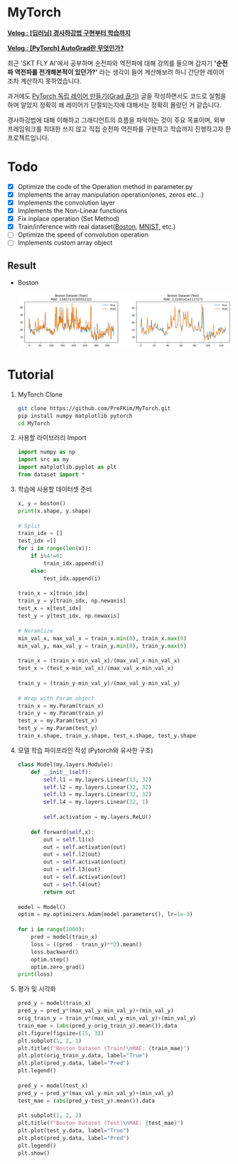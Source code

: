 # MyTorch

**[Velog : [딥러닝] 경사하강법 구현부터 학습까지](https://velog.io/@pre_f_86/series/%EB%94%A5%EB%9F%AC%EB%8B%9D-%EA%B2%BD%EC%82%AC%ED%95%98%EA%B0%95%EB%B2%95-%EA%B5%AC%ED%98%84%EB%B6%80%ED%84%B0-%ED%95%99%EC%8A%B5%EA%B9%8C%EC%A7%80)**

**[Velog : [PyTorch] AutoGrad란 무엇인가?](https://velog.io/@pre_f_86/series/PyTorch-AutoGrad%EB%9E%80-%EB%AC%B4%EC%97%87%EC%9D%B8%EA%B0%80)**

최근 'SKT FLY AI'에서 공부하며 순전파와 역전파에 대해 강의를 들으며 갑자기 **'순전파 역전파를 전개해본적이 있던가?'** 라는 생각이 들어 계산해보려 하니 간단한 레이어 조차 계산하지 못하였습니다.

과거에도 [PyTorch 독립 레이어 만들기(Grad 끊기)](https://velog.io/@pre_f_86/PyTorch-%EB%8F%85%EB%A6%BD-%EB%A0%88%EC%9D%B4%EC%96%B4-%EB%A7%8C%EB%93%A4%EA%B8%B0Grad-%EB%81%8A%EA%B8%B0) 글을 작성하면서도 코드로 실험을 하며 알았지 정확히 왜 레이어가 단절되는지에 대해서는 정확히 몰랐던 거 같습니다.

경사하강법에 대해 이해하고 그래디언트의 흐름을 파악하는 것이 주요 목표이며, 외부 프레임워크를 최대한 쓰지 않고 직접 순전파 역전파를 구현하고 학습까지 진행하고자 한 프로젝트입니다.

# Todo

- [x] Optimize the code of the Operation method in parameter.py
- [x] Implements the array manipulation operation(ones, zeros etc...)
- [x] Implements the convolution layer
- [x] Implements the Non-Linear functions
- [x] Fix inplace operation (Set Method)
- [x] Train/inference with real dataset([Boston](http://lib.stat.cmu.edu/datasets/boston), [MNIST](https://yann.lecun.com/exdb/mnist/), etc.)
- [ ] Optimize the speed of convolution operation
- [ ] Implements custom array object

## Result

- Boston 
    
    ![boston](./imgs/boston.png)


# Tutorial

1. MyTorch Clone

    ```bash
    git clone https://github.com/PreFKim/MyTorch.git
    pip install numpy matplotlib pytorch
    cd MyTorch
    ```

2. 사용할 라이브러리 Import

    ```python
    import numpy as np
    import src as my
    import matplotlib.pyplot as plt
    from dataset import *
    ```

3. 학습에 사용할 데이터셋 준비

    ```python
    x, y = boston()
    print(x.shape, y.shape)

    # Split
    train_idx = []
    test_idx =[]
    for i in range(len(x)):
        if i%4!=0:
            train_idx.append(i)
        else:
            test_idx.append(i)

    train_x = x[train_idx]
    train_y = y[train_idx, np.newaxis]
    test_x = x[test_idx]
    test_y = y[test_idx, np.newaxis]

    # Noramlize
    min_val_x, max_val_x = train_x.min(0), train_x.max(0)
    min_val_y, max_val_y = train_y.min(0), train_y.max(0)

    train_x = (train_x-min_val_x)/(max_val_x-min_val_x)
    test_x = (test_x-min_val_x)/(max_val_x-min_val_x)

    train_y = (train_y-min_val_y)/(max_val_y-min_val_y)

    # Wrap with Param object
    train_x = my.Param(train_x)
    train_y = my.Param(train_y)
    test_x = my.Param(test_x)
    test_y = my.Param(test_y)
    train_x.shape, train_y.shape, test_x.shape, test_y.shape

    ```

4. 모델 학습 파이프라인 작성 (Pytorch와 유사한 구조)

    ```python
    class Model(my.layers.Module):
        def __init__(self):
            self.l1 = my.layers.Linear(13, 32)
            self.l2 = my.layers.Linear(32, 32)
            self.l3 = my.layers.Linear(32, 32)
            self.l4 = my.layers.Linear(32, 1)

            self.activation = my.layers.ReLU()

        def forward(self,x):
            out = self.l1(x)
            out = self.activation(out)
            out = self.l2(out)
            out = self.activation(out)
            out = self.l3(out)
            out = self.activation(out)
            out = self.l4(out)
            return out

    model = Model()
    optim = my.optimizers.Adam(model.parameters(), lr=1e-3)

    for i in range(1000):
        pred = model(train_x)
        loss = ((pred - train_y)**2).mean()
        loss.backward()
        optim.step()
        optim.zero_grad()
    print(loss)
    ```     

5. 평가 및 시각화

    ```python
    pred_y = model(train_x)
    pred_y = pred_y*(max_val_y-min_val_y)+(min_val_y)
    orig_train_y = train_y*(max_val_y-min_val_y)+(min_val_y)
    train_mae = (abs(pred_y-orig_train_y).mean()).data
    plt.figure(figsize=(15, 3))
    plt.subplot(1, 2, 1)
    plt.title(f"Boston Dataset (Train)\nMAE: {train_mae}")
    plt.plot(orig_train_y.data, label="True")
    plt.plot(pred_y.data, label="Pred")
    plt.legend()

    pred_y = model(test_x)
    pred_y = pred_y*(max_val_y-min_val_y)+(min_val_y)
    test_mae = (abs(pred_y-test_y).mean()).data

    plt.subplot(1, 2, 2)
    plt.title(f"Boston Dataset (Test)\nMAE: {test_mae}")
    plt.plot(test_y.data, label="True")
    plt.plot(pred_y.data, label="Pred")
    plt.legend()
    plt.show()
    ```
